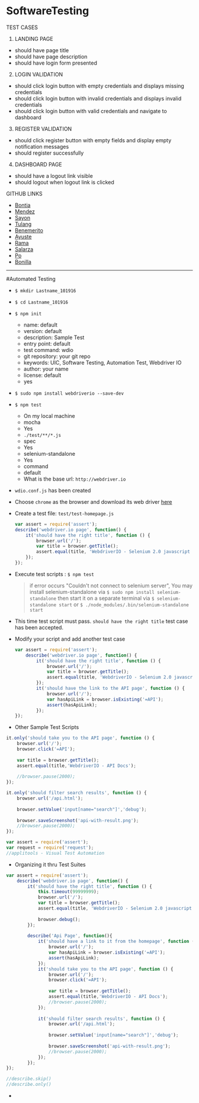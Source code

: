 # SoftwareTesting

TEST CASES

1. LANDING PAGE
 - should have page title
 - should have page description
 - should have login form presented
2. LOGIN VALIDATION
 - should click login button with empty credentials and displays missing credentials
 - should click login button with invalid credentials and displays invalid credentials
 - should click login button with valid credentials and navigate to dashboard
3. REGISTER VALIDATION
 - should click register button with empty fields and display empty notification messages
 - should register successfully
4. DASHBOARD PAGE
 - should have a logout link visible
 - should logout when logout link is clicked

GITHUB LINKS

* [Bontia](https://github.com/aygeehammerrr)
* [Mendez](https://github.com/ChristianMae)
* [Sayon](https://github.com/VinceKlaus)
* [Tulang](https://github.com/nikkotulang)
* [Benemerito](https://github.com/sbenemerito)
* [Ayuste](https://github.com/kbayuste)
* [Rama](https://github.com/jesram1012)
* [Salarza](https://github.com/jsalarza)
* [Po](https://github.com/eleanorkategpo)
* [Bonilla](https://github.com/abebonilla1997)

<!--

* [Nacario](https://github.com/justjhey02)
* [Dellosa](https://github.com/cjdellosa)

-->

<hr/>

#Automated Testing

* ```$ mkdir Lastname_101916```
* ```$ cd Lastname_101916```
* ```$ npm init```
  * name: default
  * version: default
  * description: Sample Test
  * entry point: default
  * test command: wdio
  * git repository: your git repo
  * keywords: UIC, Software Testing, Automation Test, Webdriver IO
  * author: your name
  * license: default
  * yes
* ```$ sudo npm install webdriverio --save-dev```
* ```$ npm test```
  * On my local machine
  * mocha
  * Yes
  * ```./test/**/*.js```
  * spec
  * Yes
  * selenium-standalone
  * Yes
  * command
  * default
  * What is the base url: ```http://webdriver.io```
* ```wdio.conf.js``` has been created
* Choose ```chrome``` as the browser and download its web driver [here](http://chromedriver.storage.googleapis.com/index.html?path=2.24/)
* Create a test file: ```test/test-homepage.js```

    ```javascript
    var assert = require('assert');
    describe('webdriver.io page', function() {
        it('should have the right title', function () {
            browser.url('/');
            var title = browser.getTitle();
            assert.equal(title, 'WebdriverIO - Selenium 2.0 javascript bindings for nodejs');
        });
    });
    ```

* Execute test scripts : ```$ npm test```
  >if error occurs "Couldn't not connect to selenium server", You may install selenium-standalone via ```$ sudo npm install selenium-standalone``` then start it on a separate terminal via ```$ selenium-standalone start``` or ```$ ./node_modules/.bin/selenium-standalone start ```
* This time test script must pass. ```should have the right title``` test case has been accepted.
* Modify your script and add another test case
    ```javascript
    var assert = require('assert');
        describe('webdriver.io page', function() {
            it('should have the right title', function () {
                browser.url('/');
                var title = browser.getTitle();
                assert.equal(title, 'WebdriverIO - Selenium 2.0 javascript bindings for nodejs');
            });
            it('should have the link to the API page', function () {
                browser.url('/');
                var hasApiLink = browser.isExisting('=API');
                assert(hasApiLink);
            });
    });    
    ```
* Other Sample Test Scripts
```javascript
it.only('should take you to the API page', function () {
    browser.url('/');
    browser.click('=API');
    
    var title = browser.getTitle();
    assert.equal(title,'WebdriverIO - API Docs');
    
    //browser.pause(2000);
});
```

```javascript
it.only('should filter search results', function () {
    browser.url('/api.html');
    
    browser.setValue('input[name="search"]','debug');
    
    browser.saveScreenshot('api-with-result.png');
    //browser.pause(2000);
});
```

```javascript
var assert = require('assert');
var request = require('request');
//applitools - Visual Test Automation

```
* Organizing it thru Test Suites
```javascript
var assert = require('assert');
    describe('webdriver.io page', function() {
        it('should have the right title', function () {
            this.timeout(99999999);
            browser.url('/');
            var title = browser.getTitle();
            assert.equal(title, 'WebdriverIO - Selenium 2.0 javascript bindings for nodejs');
            
            browser.debug();
        });
        
        describe('Api Page', function(){
            it('should have a link to it from the homepage', function () {
                browser.url('/');
                var hasApiLink = browser.isExisting('=API');
                assert(hasApiLink);
            });
            it('should take you to the API page', function () {
                browser.url('/');
                browser.click('=API');
                
                var title = browser.getTitle();
                assert.equal(title,'WebdriverIO - API Docs');
                //browser.pause(2000);
            });
            
            it('should filter search results', function () {
                browser.url('/api.html');
                
                browser.setValue('input[name="search"]','debug');
                
                browser.saveScreenshot('api-with-result.png');
                //browser.pause(2000);
            });            
        });
}); 

//describe.skip()
//describe.only()
```
* 
